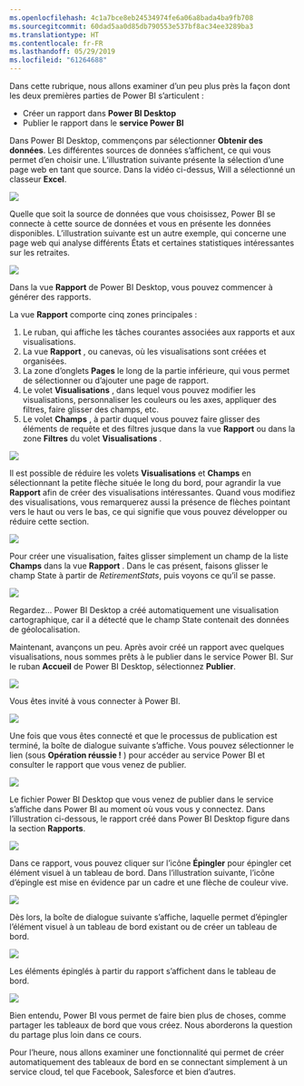 ```yaml
---
ms.openlocfilehash: 4c1a7bce8eb24534974fe6a06a8bada4ba9fb708
ms.sourcegitcommit: 60dad5aa0d85db790553e537bf8ac34ee3289ba3
ms.translationtype: HT
ms.contentlocale: fr-FR
ms.lasthandoff: 05/29/2019
ms.locfileid: "61264688"
---
```

Dans cette rubrique, nous allons examiner d’un peu plus près la façon dont les deux premières parties de Power BI s’articulent :

* Créer un rapport dans **Power BI Desktop**
* Publier le rapport dans le **service Power BI**

Dans Power BI Desktop, commençons par sélectionner **Obtenir des données**. Les différentes sources de données s’affichent, ce qui vous permet d’en choisir une. L’illustration suivante présente la sélection d’une page web en tant que source. Dans la vidéo ci-dessus, Will a sélectionné un classeur **Excel**.

![](media/0-2-get-started-power-bi-desktop/c0a2_1.png)

Quelle que soit la source de données que vous choisissez, Power BI se connecte à cette source de données et vous en présente les données disponibles. L’illustration suivante est un autre exemple, qui concerne une page web qui analyse différents États et certaines statistiques intéressantes sur les retraites.

![](media/0-2-get-started-power-bi-desktop/c0a2_2.png)

Dans la vue **Rapport** de Power BI Desktop, vous pouvez commencer à générer des rapports.

La vue **Rapport** comporte cinq zones principales :

1. Le ruban, qui affiche les tâches courantes associées aux rapports et aux visualisations.
2. La vue **Rapport** , ou canevas, où les visualisations sont créées et organisées.
3. La zone d’onglets **Pages** le long de la partie inférieure, qui vous permet de sélectionner ou d’ajouter une page de rapport.
4. Le volet **Visualisations** , dans lequel vous pouvez modifier les visualisations, personnaliser les couleurs ou les axes, appliquer des filtres, faire glisser des champs, etc.
5. Le volet **Champs** , à partir duquel vous pouvez faire glisser des éléments de requête et des filtres jusque dans la vue **Rapport** ou dans la zone **Filtres** du volet **Visualisations** .

![](media/0-2-get-started-power-bi-desktop/c0a2_3.png)

Il est possible de réduire les volets **Visualisations** et **Champs** en sélectionnant la petite flèche située le long du bord, pour agrandir la vue **Rapport** afin de créer des visualisations intéressantes. Quand vous modifiez des visualisations, vous remarquerez aussi la présence de flèches pointant vers le haut ou vers le bas, ce qui signifie que vous pouvez développer ou réduire cette section.

![](media/0-2-get-started-power-bi-desktop/c0a2_4.png)

Pour créer une visualisation, faites glisser simplement un champ de la liste **Champs** dans la vue **Rapport** . Dans le cas présent, faisons glisser le champ State à partir de *RetirementStats*, puis voyons ce qu’il se passe.

![](media/0-2-get-started-power-bi-desktop/c0a2_5.png)

Regardez... Power BI Desktop a créé automatiquement une visualisation cartographique, car il a détecté que le champ State contenait des données de géolocalisation.

Maintenant, avançons un peu. Après avoir créé un rapport avec quelques visualisations, nous sommes prêts à le publier dans le service Power BI. Sur le ruban **Accueil** de Power BI Desktop, sélectionnez **Publier**.

![](media/0-2-get-started-power-bi-desktop/c0a2_6.png)

Vous êtes invité à vous connecter à Power BI.

![](media/0-2-get-started-power-bi-desktop/c0a2_7.png)

Une fois que vous êtes connecté et que le processus de publication est terminé, la boîte de dialogue suivante s’affiche. Vous pouvez sélectionner le lien (sous **Opération réussie !** ) pour accéder au service Power BI et consulter le rapport que vous venez de publier.

![](media/0-2-get-started-power-bi-desktop/c0a2_8.png)

Le fichier Power BI Desktop que vous venez de publier dans le service s’affiche dans Power BI au moment où vous vous y connectez. Dans l’illustration ci-dessous, le rapport créé dans Power BI Desktop figure dans la section **Rapports**.

![](media/0-2-get-started-power-bi-desktop/c0a2_9.png)

Dans ce rapport, vous pouvez cliquer sur l’icône **Épingler** pour épingler cet élément visuel à un tableau de bord. Dans l’illustration suivante, l’icône d’épingle est mise en évidence par un cadre et une flèche de couleur vive.

![](media/0-2-get-started-power-bi-desktop/c0a2_10.png)

Dès lors, la boîte de dialogue suivante s’affiche, laquelle permet d’épingler l’élément visuel à un tableau de bord existant ou de créer un tableau de bord.

![](media/0-2-get-started-power-bi-desktop/c0a2_11.png)

Les éléments épinglés à partir du rapport s’affichent dans le tableau de bord.

![](media/0-2-get-started-power-bi-desktop/c0a2_12.png)

Bien entendu, Power BI vous permet de faire bien plus de choses, comme partager les tableaux de bord que vous créez. Nous aborderons la question du partage plus loin dans ce cours.

Pour l’heure, nous allons examiner une fonctionnalité qui permet de créer automatiquement des tableaux de bord en se connectant simplement à un service cloud, tel que Facebook, Salesforce et bien d’autres.

